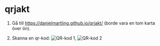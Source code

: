 # qrjakt

1. Gå till https://danielmartling.github.io/qrjakt/ (borde vara en tom karta över ön).

2. Skanna en qr-kod: ![QR-kod 1](img/qr/qr-lillgårn.png), ![QR-kod 2](img/qr/qr-högstapunkt.png)
